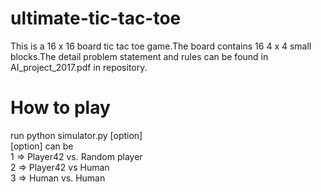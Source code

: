 # ultimate-tic-tac-toe
This is a 16 x 16 board tic tac toe game.The board contains 16 4 x 4 small blocks.The detail problem statement and rules
can be found in AI_project_2017.pdf in repository.
# How to play
run python simulator.py [option] <br />
[option] can be <br />
1 => Player42 vs. Random player<br />
2 => Player42 vs Human<br />
3 => Human vs. Human<br />
